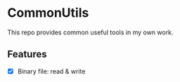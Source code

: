 # CommonUtils

This repo provides common useful tools in my own work.

## Features

- [x] Binary file: read & write
